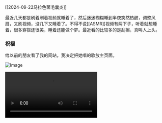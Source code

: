 [[2024-09-22马拉色菌毛囊炎]]

最近几天都是刷着刷着视频就睡着了，然后迷迷糊糊睡到半夜突然热醒，调整风扇，又刷视频，没几下又睡着了。不得不说[[ASMR]]视频有两下子，听着就想睡着，很多穿搭还很美，睡着还能做个梦。最近看的比较多的是刮擦，真叫人上头。

### 祝福
给以前的朋友看了我的网站，我决定把她唱的歌放主页面。

<img src="https://c.zhzhzh.fun/d/123%E4%BA%91%E7%9B%98/%E5%9B%BE%E7%89%87/IMG_20240921_223057.jpg?sign=Wr6uH55GKmLqi79ESdHV3pkoCvXVYrhRlVYL6s_B3EI=:0" alt="Image" style="max-width: 100%; height: auto;">

<video controls style="max-width: 100%; height: auto;"><source src="https://c.zhzhzh.fun/d/123%E4%BA%91%E7%9B%98/%E8%A7%86%E9%A2%91/mmexport1726928702657.mp4?sign=Pc9yNruBO2gGNN-jMkVBz0oZBIg5vj7-IFpk22KutSc=:0" type="video/mp4">您的浏览器不支持视频标签。</video>